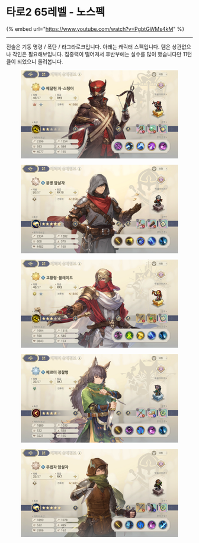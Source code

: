 # 타로2 65레벨 - 노스펙

{% embed url="https://www.youtube.com/watch?v=PgbtGWMs4kM" %}

***

전술은 기동 명령 / 폭탄 / 라그라로크입니다.  아래는 캐릭터 스펙입니다. 템은 상관없으나 각인은 필요해보입니다. 집중력이 떨어져서 후반부에는 실수를 많이 했습니다만 11턴 클이 되었으니 올려봅니다.

<figure><img src="../../../.gitbook/assets/image (100).png" alt=""><figcaption></figcaption></figure>

<figure><img src="../../../.gitbook/assets/image (101).png" alt=""><figcaption></figcaption></figure>

<figure><img src="../../../.gitbook/assets/image (102).png" alt=""><figcaption></figcaption></figure>

<figure><img src="../../../.gitbook/assets/image (103).png" alt=""><figcaption></figcaption></figure>

<figure><img src="../../../.gitbook/assets/image (104).png" alt=""><figcaption></figcaption></figure>
